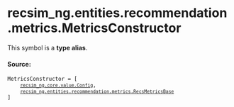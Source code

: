 <div itemscope itemtype="http://developers.google.com/ReferenceObject">
<meta itemprop="name" content="recsim_ng.entities.recommendation.metrics.MetricsConstructor" />
<meta itemprop="path" content="Stable" />
</div>

# recsim_ng.entities.recommendation.metrics.MetricsConstructor

<!-- Insert buttons and diff -->

This symbol is a **type alias**.

#### Source:

<pre class="devsite-click-to-copy prettyprint lang-py tfo-signature-link">
<code>MetricsConstructor = <class 'Callable'>[
    <a href="../../../../recsim_ng/core/value/Config.md"><code>recsim_ng.core.value.Config</code></a>,
    <a href="../../../../recsim_ng/entities/recommendation/metrics/RecsMetricsBase.md"><code>recsim_ng.entities.recommendation.metrics.RecsMetricsBase</code></a>
]
</code></pre>

<!-- Placeholder for "Used in" -->
